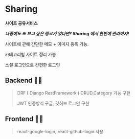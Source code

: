 # **Sharing** 

**사이트 공유서비스**

***나중에도 또 보고 싶은 링크가 있다면? Sharing 에서 한번에 관리하자!***

사이트에 관해 간단한 메모 + 이미지 등록 가능.

카테고리별 사이트 정리 가능

소셜 로그인으로 간편한 로그인 


##  Backend 📕📘
>
>DRF ( Django RestFramework ) CRUD,Category 기능 구현 
>
>JWT 인증방식 구글, 깃허브 로그인 구현

## Frontend 📒📗
>
>react-google-login, react-github-login 사용
